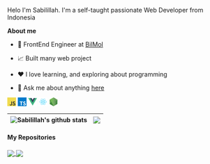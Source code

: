 Helo I'm Sabilillah.
I'm a self-taught passionate Web Developer from Indonesia

**About me**

- 💼 FrontEnd Engineer at [BilMol](https://bilmol.vercel.app/)

- 📈 Built many web project

- ❤️ I love learning, and exploring about programming

- 💬 Ask me about anything [here](https://github.com/zylcom/zylcom/issues)

<code><img height="20" alt="javascript" src="https://raw.githubusercontent.com/github/explore/80688e429a7d4ef2fca1e82350fe8e3517d3494d/topics/javascript/javascript.png"></code>
<code><img height="20" alt="typescript" src="https://raw.githubusercontent.com/github/explore/80688e429a7d4ef2fca1e82350fe8e3517d3494d/topics/typescript/typescript.png"></code>
<code><img height="20" alt="vue" src="https://raw.githubusercontent.com/github/explore/80688e429a7d4ef2fca1e82350fe8e3517d3494d/topics/vue/vue.png"></code>
<code><img height="20" alt="react" src="https://raw.githubusercontent.com/github/explore/80688e429a7d4ef2fca1e82350fe8e3517d3494d/topics/react/react.png"></code>
<code><img height="20" alt="vue" src="https://raw.githubusercontent.com/github/explore/80688e429a7d4ef2fca1e82350fe8e3517d3494d/topics/nodejs/nodejs.png"></code>    


| <img align="center" src="https://github-readme-stats.vercel.app/api?username=zylcom&show_icons=true&include_all_commits=true&theme=dracula&hide_border=true&show=prs_merged&hide=contribs" alt="Sabilillah's github stats" /> | <img align="center" src="https://github-readme-stats.vercel.app/api/top-langs/?username=zylcom&layout=compact&theme=dracula&hide_border=true" /> |
| ------------- | ------------- |

#### My Repositories


<a href="https://github.com/zylcom/foody-order">
  <img align="center" src="https://github-readme-stats.vercel.app/api/pin/?username=zylcom&repo=foody-order&theme=dracula" />
</a>
<a href="https://github.com/zylcom/foody-order-rest-api">
  <img align="center" src="https://github-readme-stats.vercel.app/api/pin/?username=zylcom&repo=foody-order-rest-api&theme=dracula" />
</a>
